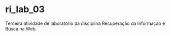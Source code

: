 # ri_lab_03
Terceira atividade de laboratório da disciplina Recuperação da Informação e Busca na Web.

